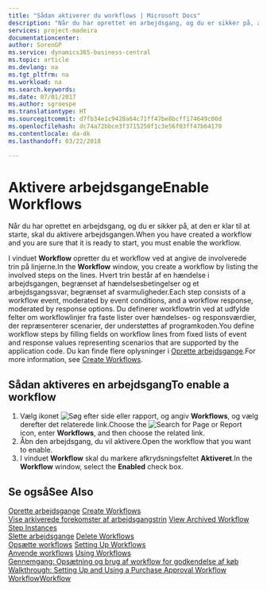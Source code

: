 ```yaml
---
title: "Sådan aktiverer du workflows | Microsoft Docs"
description: "Når du har oprettet en arbejdsgang, og du er sikker på, at den er klar til at starte, skal du aktivere arbejdsgangen."
services: project-madeira
documentationcenter: 
author: SorenGP
ms.service: dynamics365-business-central
ms.topic: article
ms.devlang: na
ms.tgt_pltfrm: na
ms.workload: na
ms.search.keywords: 
ms.date: 07/01/2017
ms.author: sgroespe
ms.translationtype: HT
ms.sourcegitcommit: d7fb34e1c9428a64c71ff47be8bcff174649c00d
ms.openlocfilehash: dc74a72bbce3f3715250f1c3e56f03ff47b64170
ms.contentlocale: da-dk
ms.lasthandoff: 03/22/2018

---
```

# <a name="enable-workflows"></a><span data-ttu-id="4ab7b-103">Aktivere arbejdsgange</span><span class="sxs-lookup"><span data-stu-id="4ab7b-103">Enable Workflows</span></span>
<span data-ttu-id="4ab7b-104">Når du har oprettet en arbejdsgang, og du er sikker på, at den er klar til at starte, skal du aktivere arbejdsgangen.</span><span class="sxs-lookup"><span data-stu-id="4ab7b-104">When you have created a workflow and you are sure that it is ready to start, you must enable the workflow.</span></span>  

 <span data-ttu-id="4ab7b-105">I vinduet **Workflow** opretter du et workflow ved at angive de involverede trin på linjerne.</span><span class="sxs-lookup"><span data-stu-id="4ab7b-105">In the **Workflow** window, you create a workflow by listing the involved steps on the lines.</span></span> <span data-ttu-id="4ab7b-106">Hvert trin består af en hændelse i arbejdsgangen, begrænset af hændelsesbetingelser og et arbejdsgangssvar, begrænset af svarmuligheder.</span><span class="sxs-lookup"><span data-stu-id="4ab7b-106">Each step consists of a workflow event, moderated by event conditions, and a workflow response, moderated by response options.</span></span> <span data-ttu-id="4ab7b-107">Du definerer workflowtrin ved at udfylde felter om workflowlinjer fra faste lister over hændelses- og responsværdier, der repræsenterer scenarier, der understøttes af programkoden.</span><span class="sxs-lookup"><span data-stu-id="4ab7b-107">You define workflow steps by filling fields on workflow lines from fixed lists of event and response values representing scenarios that are supported by the application code.</span></span> <span data-ttu-id="4ab7b-108">Du kan finde flere oplysninger i [Oprette arbejdsgange](across-how-to-create-workflows.md).</span><span class="sxs-lookup"><span data-stu-id="4ab7b-108">For more information, see [Create Workflows](across-how-to-create-workflows.md).</span></span>  

## <a name="to-enable-a-workflow"></a><span data-ttu-id="4ab7b-109">Sådan aktiveres en arbejdsgang</span><span class="sxs-lookup"><span data-stu-id="4ab7b-109">To enable a workflow</span></span>  
1.  <span data-ttu-id="4ab7b-110">Vælg ikonet ![Søg efter side eller rapport](media/ui-search/search_small.png "Ikonet Søg efter side eller rapport"), og angiv **Workflows**, og vælg derefter det relaterede link.</span><span class="sxs-lookup"><span data-stu-id="4ab7b-110">Choose the ![Search for Page or Report](media/ui-search/search_small.png "Search for Page or Report icon") icon, enter **Workflows**, and then choose the related link.</span></span>  
2.  <span data-ttu-id="4ab7b-111">Åbn den arbejdsgang, du vil aktivere.</span><span class="sxs-lookup"><span data-stu-id="4ab7b-111">Open the workflow that you want to enable.</span></span>  
3.  <span data-ttu-id="4ab7b-112">I vinduet **Workflow** skal du markere afkrydsningsfeltet **Aktiveret**.</span><span class="sxs-lookup"><span data-stu-id="4ab7b-112">In the **Workflow** window, select the **Enabled** check box.</span></span>  

## <a name="see-also"></a><span data-ttu-id="4ab7b-113">Se også</span><span class="sxs-lookup"><span data-stu-id="4ab7b-113">See Also</span></span>  
 <span data-ttu-id="4ab7b-114">[Oprette arbejdsgange](across-how-to-create-workflows.md) </span><span class="sxs-lookup"><span data-stu-id="4ab7b-114">[Create Workflows](across-how-to-create-workflows.md) </span></span>  
 <span data-ttu-id="4ab7b-115">[Vise arkiverede forekomster af arbejdsgangstrin](across-how-to-view-archived-workflow-step-instances.md) </span><span class="sxs-lookup"><span data-stu-id="4ab7b-115">[View Archived Workflow Step Instances](across-how-to-view-archived-workflow-step-instances.md) </span></span>  
 <span data-ttu-id="4ab7b-116">[Slette arbejdsgange](across-how-to-delete-workflows.md) </span><span class="sxs-lookup"><span data-stu-id="4ab7b-116">[Delete Workflows](across-how-to-delete-workflows.md) </span></span>  
 <span data-ttu-id="4ab7b-117">[Opsætte workflows](across-set-up-workflows.md) </span><span class="sxs-lookup"><span data-stu-id="4ab7b-117">[Setting Up Workflows](across-set-up-workflows.md) </span></span>  
 <span data-ttu-id="4ab7b-118">[Anvende workflows](across-use-workflows.md) </span><span class="sxs-lookup"><span data-stu-id="4ab7b-118">[Using Workflows](across-use-workflows.md) </span></span>  
 <span data-ttu-id="4ab7b-119">[Gennemgang: Opsætning og brug af workflow for godkendelse af køb](walkthrough-setting-up-and-using-a-purchase-approval-workflow.md) </span><span class="sxs-lookup"><span data-stu-id="4ab7b-119">[Walkthrough: Setting Up and Using a Purchase Approval Workflow](walkthrough-setting-up-and-using-a-purchase-approval-workflow.md) </span></span>  
 [<span data-ttu-id="4ab7b-120">Workflow</span><span class="sxs-lookup"><span data-stu-id="4ab7b-120">Workflow</span></span>](across-workflow.md)   

